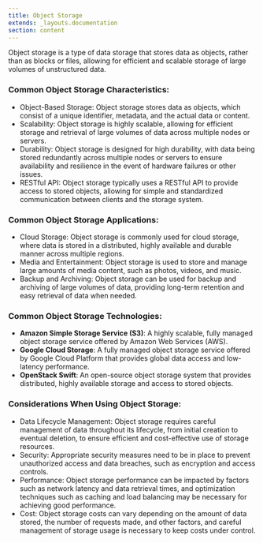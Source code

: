 ```yaml
---
title: Object Storage
extends: _layouts.documentation
section: content
---
```


Object storage is a type of data storage that stores data as objects, rather than as blocks or files, allowing for efficient and scalable storage of large volumes of unstructured data.

### Common Object Storage Characteristics:

-   Object-Based Storage: Object storage stores data as objects, which consist of a unique identifier, metadata, and the actual data or content.
-   Scalability: Object storage is highly scalable, allowing for efficient storage and retrieval of large volumes of data across multiple nodes or servers.
-   Durability: Object storage is designed for high durability, with data being stored redundantly across multiple nodes or servers to ensure availability and resilience in the event of hardware failures or other issues.
-   RESTful API: Object storage typically uses a RESTful API to provide access to stored objects, allowing for simple and standardized communication between clients and the storage system.

### Common Object Storage Applications:

-   Cloud Storage: Object storage is commonly used for cloud storage, where data is stored in a distributed, highly available and durable manner across multiple regions.
-   Media and Entertainment: Object storage is used to store and manage large amounts of media content, such as photos, videos, and music.
-   Backup and Archiving: Object storage can be used for backup and archiving of large volumes of data, providing long-term retention and easy retrieval of data when needed.

### Common Object Storage Technologies:

-   **Amazon Simple Storage Service (S3)**: A highly scalable, fully managed object storage service offered by Amazon Web Services (AWS).
-   **Google Cloud Storage**: A fully managed object storage service offered by Google Cloud Platform that provides global data access and low-latency performance.
-   **OpenStack Swift**: An open-source object storage system that provides distributed, highly available storage and access to stored objects.

### Considerations When Using Object Storage:

-   Data Lifecycle Management: Object storage requires careful management of data throughout its lifecycle, from initial creation to eventual deletion, to ensure efficient and cost-effective use of storage resources.
-   Security: Appropriate security measures need to be in place to prevent unauthorized access and data breaches, such as encryption and access controls.
-   Performance: Object storage performance can be impacted by factors such as network latency and data retrieval times, and optimization techniques such as caching and load balancing may be necessary for achieving good performance.
-   Cost: Object storage costs can vary depending on the amount of data stored, the number of requests made, and other factors, and careful management of storage usage is necessary to keep costs under control.